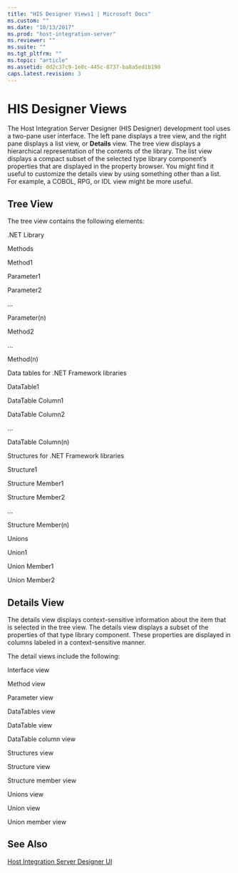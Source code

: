 ```yaml
---
title: "HIS Designer Views1 | Microsoft Docs"
ms.custom: ""
ms.date: "10/13/2017"
ms.prod: "host-integration-server"
ms.reviewer: ""
ms.suite: ""
ms.tgt_pltfrm: ""
ms.topic: "article"
ms.assetid: dd2c37c9-1e8c-445c-8737-ba8a5ed1b198
caps.latest.revision: 3
---
```

# HIS Designer Views
The Host Integration Server Designer (HIS Designer) development tool uses a two-pane user interface. The left pane displays a tree view, and the right pane displays a list view, or **Details** view. The tree view displays a hierarchical representation of the contents of the library. The list view displays a compact subset of the selected type library component’s properties that are displayed in the property browser. You might find it useful to customize the details view by using something other than a list. For example, a COBOL, RPG, or IDL view might be more useful.  
  
## Tree View  
 The tree view contains the following elements:  
  
 .NET Library  
  
 Methods  
  
 Method1  
  
 Parameter1  
  
 Parameter2  
  
 …  
  
 Parameter(n)  
  
 Method2  
  
 …  
  
 Method(n)  
  
 Data tables for .NET Framework libraries  
  
 DataTable1  
  
 DataTable Column1  
  
 DataTable Column2  
  
 …  
  
 DataTable Column(n)  
  
 Structures for .NET Framework libraries  
  
 Structure1  
  
 Structure Member1  
  
 Structure Member2  
  
 …  
  
 Structure Member(n)  
  
 Unions  
  
 Union1  
  
 Union Member1  
  
 Union Member2  
  
## Details View  
 The details view displays context-sensitive information about the item that is selected in the tree view. The details view displays a subset of the properties of that type library component. These properties are displayed in columns labeled in a context-sensitive manner.  
  
 The detail views include the following:  
  
 Interface view  
  
 Method view  
  
 Parameter view  
  
 DataTables view  
  
 DataTable view  
  
 DataTable column view  
  
 Structures view  
  
 Structure view  
  
 Structure member view  
  
 Unions view  
  
 Union view  
  
 Union member view  
  
## See Also  
 [Host Integration Server Designer UI](../core/host-integration-server-designer-ui.md)